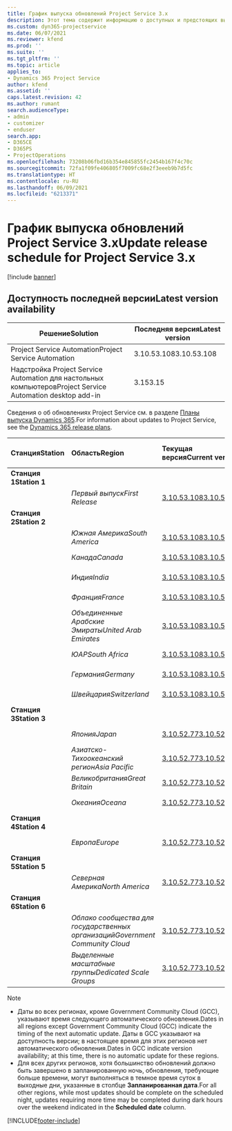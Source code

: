 ```yaml
---
title: График выпуска обновлений Project Service 3.x
description: Этот тема содержит информацию о доступных и предстоящих выпусках Dynamics 365 Project Service Automation.
ms.custom: dyn365-projectservice
ms.date: 06/07/2021
ms.reviewer: kfend
ms.prod: ''
ms.suite: ''
ms.tgt_pltfrm: ''
ms.topic: article
applies_to:
- Dynamics 365 Project Service
author: kfend
ms.assetid: ''
caps.latest.revision: 42
ms.author: rumant
search.audienceType:
- admin
- customizer
- enduser
search.app:
- D365CE
- D365PS
- ProjectOperations
ms.openlocfilehash: 73208b06fbd16b354e845855fc2454b167f4c70c
ms.sourcegitcommit: 72fa1f09fe406805f7009fc68e2f3eeeb9b7d5fc
ms.translationtype: HT
ms.contentlocale: ru-RU
ms.lasthandoff: 06/09/2021
ms.locfileid: "6213371"
---
```

# <a name="update-release-schedule-for-project-service-3x"></a><span data-ttu-id="9b7c1-103">График выпуска обновлений Project Service 3.x</span><span class="sxs-lookup"><span data-stu-id="9b7c1-103">Update release schedule for Project Service 3.x</span></span>

[!include [banner](../includes/psa-now-project-operations.md)]

## <a name="latest-version-availability"></a><span data-ttu-id="9b7c1-104">Доступность последней версии</span><span class="sxs-lookup"><span data-stu-id="9b7c1-104">Latest version availability</span></span>

| <span data-ttu-id="9b7c1-105">Решение</span><span class="sxs-lookup"><span data-stu-id="9b7c1-105">Solution</span></span>  | <span data-ttu-id="9b7c1-106">Последняя версия</span><span class="sxs-lookup"><span data-stu-id="9b7c1-106">Latest version</span></span> |
|-------|----|
| <span data-ttu-id="9b7c1-107">Project Service Automation</span><span class="sxs-lookup"><span data-stu-id="9b7c1-107">Project Service Automation</span></span>    | <span data-ttu-id="9b7c1-108">3.10.53.108</span><span class="sxs-lookup"><span data-stu-id="9b7c1-108">3.10.53.108</span></span> |
| <span data-ttu-id="9b7c1-109">Надстройка Project Service Automation для настольных компьютеров</span><span class="sxs-lookup"><span data-stu-id="9b7c1-109">Project Service Automation desktop add-in</span></span>                | <span data-ttu-id="9b7c1-110">3.15</span><span class="sxs-lookup"><span data-stu-id="9b7c1-110">3.15</span></span>          |

<span data-ttu-id="9b7c1-111">Сведения о об обновлениях Project Service см. в разделе [Планы выпуска Dynamics 365](/dynamics365/release-plans/).</span><span class="sxs-lookup"><span data-stu-id="9b7c1-111">For information about updates to Project Service, see the [Dynamics 365 release plans](/dynamics365/release-plans/).</span></span> 

| <span data-ttu-id="9b7c1-112">Станция</span><span class="sxs-lookup"><span data-stu-id="9b7c1-112">Station</span></span>  | <span data-ttu-id="9b7c1-113">Область</span><span class="sxs-lookup"><span data-stu-id="9b7c1-113">Region</span></span> | <span data-ttu-id="9b7c1-114">Текущая версия</span><span class="sxs-lookup"><span data-stu-id="9b7c1-114">Current version</span></span> | <span data-ttu-id="9b7c1-115">Следующая версия</span><span class="sxs-lookup"><span data-stu-id="9b7c1-115">Next version</span></span> |  <span data-ttu-id="9b7c1-116">Запланированная дата</span><span class="sxs-lookup"><span data-stu-id="9b7c1-116">Scheduled date</span></span>
| :---   | :---   | :---   | :---   |:---   |         
|<span data-ttu-id="9b7c1-117"><strong>Станция 1</strong></span><span class="sxs-lookup"><span data-stu-id="9b7c1-117"><strong>Station 1</strong></span></span> | |  |  | |
| | <span data-ttu-id="9b7c1-118"><i>Первый выпуск</i></span><span class="sxs-lookup"><span data-stu-id="9b7c1-118"><i>First Release</i></span></span> | [<span data-ttu-id="9b7c1-119">3.10.53.108</span><span class="sxs-lookup"><span data-stu-id="9b7c1-119">3.10.53.108</span></span>](whats-new-ur-32.md) | <span data-ttu-id="9b7c1-120">Подлежит уточнению</span><span class="sxs-lookup"><span data-stu-id="9b7c1-120">TBD</span></span> | <span data-ttu-id="9b7c1-121">02 июля 2021 г.</span><span class="sxs-lookup"><span data-stu-id="9b7c1-121">July 02, 2021</span></span>
|<span data-ttu-id="9b7c1-122"><strong>Станция 2</strong></span><span class="sxs-lookup"><span data-stu-id="9b7c1-122"><strong>Station 2</strong></span></span> | |  |  | |
| | <span data-ttu-id="9b7c1-123"><i>Южная Америка</i></span><span class="sxs-lookup"><span data-stu-id="9b7c1-123"><i>South America</i></span></span> | [<span data-ttu-id="9b7c1-124">3.10.53.108</span><span class="sxs-lookup"><span data-stu-id="9b7c1-124">3.10.53.108</span></span>](whats-new-ur-32.md) | <span data-ttu-id="9b7c1-125">Подлежит уточнению</span><span class="sxs-lookup"><span data-stu-id="9b7c1-125">TBD</span></span> | <span data-ttu-id="9b7c1-126">09 июля 2021 г.</span><span class="sxs-lookup"><span data-stu-id="9b7c1-126">July 09, 2021</span></span>
| | <span data-ttu-id="9b7c1-127"><i>Канада</i></span><span class="sxs-lookup"><span data-stu-id="9b7c1-127"><i>Canada</i></span></span> | [<span data-ttu-id="9b7c1-128">3.10.53.108</span><span class="sxs-lookup"><span data-stu-id="9b7c1-128">3.10.53.108</span></span>](whats-new-ur-32.md) | <span data-ttu-id="9b7c1-129">Подлежит уточнению</span><span class="sxs-lookup"><span data-stu-id="9b7c1-129">TBD</span></span> | <span data-ttu-id="9b7c1-130">09 июля 2021 г.</span><span class="sxs-lookup"><span data-stu-id="9b7c1-130">July 09, 2021</span></span>
| | <span data-ttu-id="9b7c1-131"><i>Индия</i></span><span class="sxs-lookup"><span data-stu-id="9b7c1-131"><i>India</i></span></span> | [<span data-ttu-id="9b7c1-132">3.10.53.108</span><span class="sxs-lookup"><span data-stu-id="9b7c1-132">3.10.53.108</span></span>](whats-new-ur-32.md) | <span data-ttu-id="9b7c1-133">Подлежит уточнению</span><span class="sxs-lookup"><span data-stu-id="9b7c1-133">TBD</span></span> | <span data-ttu-id="9b7c1-134">09 июля 2021 г.</span><span class="sxs-lookup"><span data-stu-id="9b7c1-134">July 09, 2021</span></span>
| | <span data-ttu-id="9b7c1-135"><i>Франция</i></span><span class="sxs-lookup"><span data-stu-id="9b7c1-135"><i>France</i></span></span> | [<span data-ttu-id="9b7c1-136">3.10.53.108</span><span class="sxs-lookup"><span data-stu-id="9b7c1-136">3.10.53.108</span></span>](whats-new-ur-32.md) | <span data-ttu-id="9b7c1-137">Подлежит уточнению</span><span class="sxs-lookup"><span data-stu-id="9b7c1-137">TBD</span></span> | <span data-ttu-id="9b7c1-138">09 июля 2021 г.</span><span class="sxs-lookup"><span data-stu-id="9b7c1-138">July 09, 2021</span></span>
| | <span data-ttu-id="9b7c1-139"><i>Объединенные Арабские Эмираты</i></span><span class="sxs-lookup"><span data-stu-id="9b7c1-139"><i>United Arab Emirates</i></span></span> | [<span data-ttu-id="9b7c1-140">3.10.53.108</span><span class="sxs-lookup"><span data-stu-id="9b7c1-140">3.10.53.108</span></span>](whats-new-ur-32.md) | <span data-ttu-id="9b7c1-141">Подлежит уточнению</span><span class="sxs-lookup"><span data-stu-id="9b7c1-141">TBD</span></span> | <span data-ttu-id="9b7c1-142">09 июля 2021 г.</span><span class="sxs-lookup"><span data-stu-id="9b7c1-142">July 09, 2021</span></span>
| | <span data-ttu-id="9b7c1-143"><i>ЮАР</i></span><span class="sxs-lookup"><span data-stu-id="9b7c1-143"><i>South Africa</i></span></span> | [<span data-ttu-id="9b7c1-144">3.10.53.108</span><span class="sxs-lookup"><span data-stu-id="9b7c1-144">3.10.53.108</span></span>](whats-new-ur-32.md) | <span data-ttu-id="9b7c1-145">Подлежит уточнению</span><span class="sxs-lookup"><span data-stu-id="9b7c1-145">TBD</span></span> | <span data-ttu-id="9b7c1-146">09 июля 2021 г.</span><span class="sxs-lookup"><span data-stu-id="9b7c1-146">July 09, 2021</span></span>
| | <span data-ttu-id="9b7c1-147"><i>Германия</i></span><span class="sxs-lookup"><span data-stu-id="9b7c1-147"><i>Germany</i></span></span> | [<span data-ttu-id="9b7c1-148">3.10.53.108</span><span class="sxs-lookup"><span data-stu-id="9b7c1-148">3.10.53.108</span></span>](whats-new-ur-32.md) | <span data-ttu-id="9b7c1-149">Подлежит уточнению</span><span class="sxs-lookup"><span data-stu-id="9b7c1-149">TBD</span></span> | <span data-ttu-id="9b7c1-150">09 июля 2021 г.</span><span class="sxs-lookup"><span data-stu-id="9b7c1-150">July 09, 2021</span></span>
| | <span data-ttu-id="9b7c1-151"><i>Швейцария</i></span><span class="sxs-lookup"><span data-stu-id="9b7c1-151"><i>Switzerland</i></span></span> | [<span data-ttu-id="9b7c1-152">3.10.53.108</span><span class="sxs-lookup"><span data-stu-id="9b7c1-152">3.10.53.108</span></span>](whats-new-ur-32.md) | <span data-ttu-id="9b7c1-153">Подлежит уточнению</span><span class="sxs-lookup"><span data-stu-id="9b7c1-153">TBD</span></span> | <span data-ttu-id="9b7c1-154">09 июля 2021 г.</span><span class="sxs-lookup"><span data-stu-id="9b7c1-154">July 09, 2021</span></span>
|<span data-ttu-id="9b7c1-155"><strong>Станция 3</strong></span><span class="sxs-lookup"><span data-stu-id="9b7c1-155"><strong>Station 3</strong></span></span> | |  |  | |
| | <span data-ttu-id="9b7c1-156"><i>Япония</i></span><span class="sxs-lookup"><span data-stu-id="9b7c1-156"><i>Japan</i></span></span> | [<span data-ttu-id="9b7c1-157">3.10.52.77</span><span class="sxs-lookup"><span data-stu-id="9b7c1-157">3.10.52.77</span></span>](whats-new-ur-31.md) | [<span data-ttu-id="9b7c1-158">3.10.53.108</span><span class="sxs-lookup"><span data-stu-id="9b7c1-158">3.10.53.108</span></span>](whats-new-ur-32.md) | <span data-ttu-id="9b7c1-159">11 июня 2021 г.</span><span class="sxs-lookup"><span data-stu-id="9b7c1-159">June 11, 2021</span></span>
| | <span data-ttu-id="9b7c1-160"><i>Азиатско-Тихоокеанский регион</i></span><span class="sxs-lookup"><span data-stu-id="9b7c1-160"><i>Asia Pacific</i></span></span> | [<span data-ttu-id="9b7c1-161">3.10.52.77</span><span class="sxs-lookup"><span data-stu-id="9b7c1-161">3.10.52.77</span></span>](whats-new-ur-31.md) | [<span data-ttu-id="9b7c1-162">3.10.53.108</span><span class="sxs-lookup"><span data-stu-id="9b7c1-162">3.10.53.108</span></span>](whats-new-ur-32.md) | <span data-ttu-id="9b7c1-163">11 июня 2021 г.</span><span class="sxs-lookup"><span data-stu-id="9b7c1-163">June 11, 2021</span></span>
| | <span data-ttu-id="9b7c1-164"><i>Великобритания</i></span><span class="sxs-lookup"><span data-stu-id="9b7c1-164"><i>Great Britain</i></span></span> | [<span data-ttu-id="9b7c1-165">3.10.52.77</span><span class="sxs-lookup"><span data-stu-id="9b7c1-165">3.10.52.77</span></span>](whats-new-ur-31.md) | [<span data-ttu-id="9b7c1-166">3.10.53.108</span><span class="sxs-lookup"><span data-stu-id="9b7c1-166">3.10.53.108</span></span>](whats-new-ur-32.md) | <span data-ttu-id="9b7c1-167">11 июня 2021 г.</span><span class="sxs-lookup"><span data-stu-id="9b7c1-167">June 11, 2021</span></span>
| | <span data-ttu-id="9b7c1-168"><i>Океания</i></span><span class="sxs-lookup"><span data-stu-id="9b7c1-168"><i>Oceana</i></span></span> | [<span data-ttu-id="9b7c1-169">3.10.52.77</span><span class="sxs-lookup"><span data-stu-id="9b7c1-169">3.10.52.77</span></span>](whats-new-ur-31.md) | [<span data-ttu-id="9b7c1-170">3.10.53.108</span><span class="sxs-lookup"><span data-stu-id="9b7c1-170">3.10.53.108</span></span>](whats-new-ur-32.md) | <span data-ttu-id="9b7c1-171">11 июня 2021 г.</span><span class="sxs-lookup"><span data-stu-id="9b7c1-171">June 11, 2021</span></span>
|<span data-ttu-id="9b7c1-172"><strong>Станция 4</strong></span><span class="sxs-lookup"><span data-stu-id="9b7c1-172"><strong>Station 4</strong></span></span> | |  |  | |
| | <span data-ttu-id="9b7c1-173"><i>Европа</i></span><span class="sxs-lookup"><span data-stu-id="9b7c1-173"><i>Europe</i></span></span> | [<span data-ttu-id="9b7c1-174">3.10.52.77</span><span class="sxs-lookup"><span data-stu-id="9b7c1-174">3.10.52.77</span></span>](whats-new-ur-31.md) | [<span data-ttu-id="9b7c1-175">3.10.53.108</span><span class="sxs-lookup"><span data-stu-id="9b7c1-175">3.10.53.108</span></span>](whats-new-ur-32.md) | <span data-ttu-id="9b7c1-176">18 июня 2021 г.</span><span class="sxs-lookup"><span data-stu-id="9b7c1-176">June 18, 2021</span></span>
|<span data-ttu-id="9b7c1-177"><strong>Станция 5</strong></span><span class="sxs-lookup"><span data-stu-id="9b7c1-177"><strong>Station 5</strong></span></span> | |  |  | |
| | <span data-ttu-id="9b7c1-178"><i>Северная Америка</i></span><span class="sxs-lookup"><span data-stu-id="9b7c1-178"><i>North America</i></span></span> | [<span data-ttu-id="9b7c1-179">3.10.52.77</span><span class="sxs-lookup"><span data-stu-id="9b7c1-179">3.10.52.77</span></span>](whats-new-ur-31.md) | [<span data-ttu-id="9b7c1-180">3.10.53.108</span><span class="sxs-lookup"><span data-stu-id="9b7c1-180">3.10.53.108</span></span>](whats-new-ur-32.md) | <span data-ttu-id="9b7c1-181">25 июня 2021 г.</span><span class="sxs-lookup"><span data-stu-id="9b7c1-181">June 25, 2021</span></span>
|<span data-ttu-id="9b7c1-182"><strong>Станция 6</strong></span><span class="sxs-lookup"><span data-stu-id="9b7c1-182"><strong>Station 6</strong></span></span> | |  |  | |
| | <span data-ttu-id="9b7c1-183"><i>Облако сообщества для государственных организаций</i></span><span class="sxs-lookup"><span data-stu-id="9b7c1-183"><i>Government Community Cloud</i></span></span> | [<span data-ttu-id="9b7c1-184">3.10.52.77</span><span class="sxs-lookup"><span data-stu-id="9b7c1-184">3.10.52.77</span></span>](whats-new-ur-31.md) | [<span data-ttu-id="9b7c1-185">3.10.53.108</span><span class="sxs-lookup"><span data-stu-id="9b7c1-185">3.10.53.108</span></span>](whats-new-ur-32.md) | <span data-ttu-id="9b7c1-186">25 июня 2021 г.</span><span class="sxs-lookup"><span data-stu-id="9b7c1-186">June 25, 2021</span></span>
| | <span data-ttu-id="9b7c1-187"><i>Выделенные масштабные группы</i></span><span class="sxs-lookup"><span data-stu-id="9b7c1-187"><i>Dedicated Scale Groups</i></span></span> | [<span data-ttu-id="9b7c1-188">3.10.52.77</span><span class="sxs-lookup"><span data-stu-id="9b7c1-188">3.10.52.77</span></span>](whats-new-ur-31.md) | [<span data-ttu-id="9b7c1-189">3.10.53.108</span><span class="sxs-lookup"><span data-stu-id="9b7c1-189">3.10.53.108</span></span>](whats-new-ur-32.md) | <span data-ttu-id="9b7c1-190">02 июля 2021 г.</span><span class="sxs-lookup"><span data-stu-id="9b7c1-190">July 02, 2021</span></span>

>[!Note]
> - <span data-ttu-id="9b7c1-191">Даты во всех регионах, кроме Government Community Cloud (GCC), указывают время следующего автоматического обновления.</span><span class="sxs-lookup"><span data-stu-id="9b7c1-191">Dates in all regions except Government Community Cloud (GCC) indicate the timing of the next automatic update.</span></span> <span data-ttu-id="9b7c1-192">Даты в GCC указывают на доступность версии; в настоящее время для этих регионов нет автоматического обновления.</span><span class="sxs-lookup"><span data-stu-id="9b7c1-192">Dates in GCC indicate version availability; at this time, there is no automatic update for these regions.</span></span>
> - <span data-ttu-id="9b7c1-193">Для всех других регионов, хотя большинство обновлений должно быть завершено в запланированную ночь, обновления, требующие больше времени, могут выполняться в темное время суток в выходные дни, указанные в столбце **Запланированная дата**.</span><span class="sxs-lookup"><span data-stu-id="9b7c1-193">For all other regions, while most updates should be complete on the scheduled night, updates requiring more time may be completed during dark hours over the weekend indicated in the **Scheduled date** column.</span></span>


[!INCLUDE[footer-include](../includes/footer-banner.md)]
